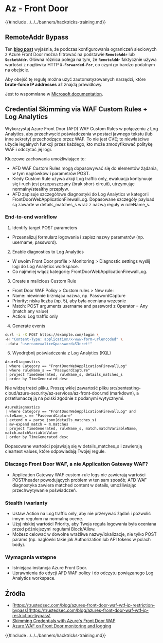# Az - Front Door

{{#include ../../../banners/hacktricks-training.md}}

## RemoteAddr Bypass

Ten **[blog post](https://trustedsec.com/blog/azures-front-door-waf-wtf-ip-restriction-bypass)** wyjaśnia, że podczas konfigurowania ograniczeń sieciowych z Azure Front Door można filtrować na podstawie **`RemoteAddr`** lub **`SocketAddr`**. Główna różnica polega na tym, że **`RemoteAddr`** faktycznie używa wartości z nagłówka HTTP **`X-Forwarded-For`**, co czyni go bardzo podatnym na obejście.

Aby obejść tę regułę można użyć zautomatyzowanych narzędzi, które **brute-force IP addresses** aż znajdą prawidłowy.

Jest to wspomniane w [Microsoft documentation](https://learn.microsoft.com/en-us/azure/web-application-firewall/afds/waf-front-door-configure-ip-restriction).

## Credential Skimming via WAF Custom Rules + Log Analytics

Wykorzystaj Azure Front Door (AFD) WAF Custom Rules w połączeniu z Log Analytics, aby przechwycić poświadczenia w postaci jawnego tekstu (lub inne sekrety) przechodzące przez WAF. To nie jest CVE; to niewłaściwe użycie legalnych funkcji przez każdego, kto może zmodyfikować politykę WAF i odczytać jej logi.

Kluczowe zachowania umożliwiające to:
- AFD WAF Custom Rules mogą dopasowywać się do elementów żądania, w tym nagłówków i parametrów POST.
- Kiedy Custom Rule używa akcji Log traffic only, ewaluacja kontynuuje się i ruch jest przepuszczany (brak short-circuit), utrzymując normalny/stealthy przepływ.
- AFD zapisuje szczegółowe diagnostyki do Log Analytics w kategorii FrontDoorWebApplicationFirewallLog. Dopasowane szczegóły payload są zawarte w details_matches_s wraz z nazwą reguły w ruleName_s.

### End-to-end workflow

1. Identify target POST parameters
- Przeanalizuj formularz logowania i zapisz nazwy parametrów (np. username, password).

2. Enable diagnostics to Log Analytics
- W swoim Front Door profile > Monitoring > Diagnostic settings wyślij logi do Log Analytics workspace.
- Co najmniej włącz kategorię: FrontDoorWebApplicationFirewallLog.

3. Create a malicious Custom Rule
- Front Door WAF Policy > Custom rules > New rule:
- Name: niewinnie brzmiąca nazwa, np. PasswordCapture
- Priority: niska liczba (np. 5), aby była oceniana wcześnie
- Match: POST arguments username and password z Operator = Any (match any value)
- Action: Log traffic only

4. Generate events
```bash
curl -i -X POST https://example.com/login \
-H "Content-Type: application/x-www-form-urlencoded" \
--data "username=alice&password=S3cret!"
```
5. Wyodrębnij poświadczenia z Log Analytics (KQL)
```kusto
AzureDiagnostics
| where Category == "FrontDoorWebApplicationFirewallLog"
| where ruleName_s == "PasswordCapture"
| project TimeGenerated, ruleName_s, details_matches_s
| order by TimeGenerated desc
```
Nie widzę treści pliku. Proszę wklej zawartość pliku src/pentesting-cloud/azure-security/az-services/az-front-door.md (markdown), a przetłumaczę ją na polski zgodnie z podanymi wytycznymi.
```kusto
AzureDiagnostics
| where Category == "FrontDoorWebApplicationFirewallLog" and ruleName_s == "PasswordCapture"
| extend m = parse_json(details_matches_s)
| mv-expand match = m.matches
| project TimeGenerated, ruleName_s, match.matchVariableName, match.matchVariableValue
| order by TimeGenerated desc
```
Dopasowane wartości pojawiają się w details_matches_s i zawierają cleartext values, które odpowiadają Twojej regule.

### Dlaczego Front Door WAF, a nie Application Gateway WAF?
- Application Gateway WAF custom-rule logs nie zawierają wartości POST/header powodujących problem w ten sam sposób; AFD WAF diagnostyka zawiera matched content w details, umożliwiając przechwytywanie poświadczeń.

### Stealth i warianty
- Ustaw Action na Log traffic only, aby nie przerywać żądań i pozwolić innym regułom na normalną ocenę.
- Użyj niskiej wartości Priority, aby Twoja reguła logowania była oceniana przed późniejszymi regułami Block/Allow.
- Możesz celować w dowolne wrażliwe nazwy/lokalizacje, nie tylko POST params (np. nagłówki takie jak Authorization lub API tokens w polach body).

### Wymagania wstępne
- Istniejąca instancja Azure Front Door.
- Uprawnienia do edycji AFD WAF policy i do odczytu powiązanego Log Analytics workspace.

## Źródła

- [https://trustedsec.com/blog/azures-front-door-waf-wtf-ip-restriction-bypass](https://trustedsec.com/blog/azures-front-door-waf-wtf-ip-restriction-bypass)
- [Skimming Credentials with Azure's Front Door WAF](https://trustedsec.com/blog/skimming-credentials-with-azures-front-door-waf)
- [Azure WAF on Front Door monitoring and logging](https://learn.microsoft.com/en-us/azure/web-application-firewall/afds/waf-front-door-monitor)

{{#include ../../../banners/hacktricks-training.md}}
